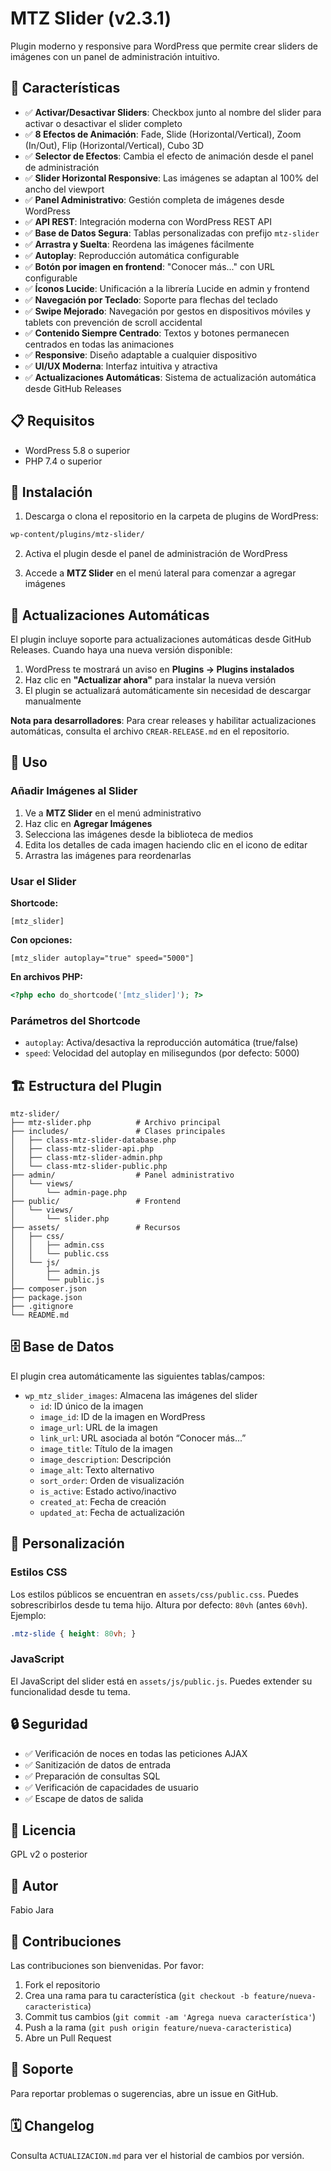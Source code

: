 # MTZ Slider (v2.3.1)

Plugin moderno y responsive para WordPress que permite crear sliders de imágenes con un panel de administración intuitivo.

## 🚀 Características

- ✅ **Activar/Desactivar Sliders**: Checkbox junto al nombre del slider para activar o desactivar el slider completo
- ✅ **8 Efectos de Animación**: Fade, Slide (Horizontal/Vertical), Zoom (In/Out), Flip (Horizontal/Vertical), Cubo 3D
- ✅ **Selector de Efectos**: Cambia el efecto de animación desde el panel de administración
- ✅ **Slider Horizontal Responsive**: Las imágenes se adaptan al 100% del ancho del viewport
- ✅ **Panel Administrativo**: Gestión completa de imágenes desde WordPress
- ✅ **API REST**: Integración moderna con WordPress REST API
- ✅ **Base de Datos Segura**: Tablas personalizadas con prefijo `mtz-slider`
- ✅ **Arrastra y Suelta**: Reordena las imágenes fácilmente
- ✅ **Autoplay**: Reproducción automática configurable
- ✅ **Botón por imagen en frontend**: "Conocer más..." con URL configurable
- ✅ **Íconos Lucide**: Unificación a la librería Lucide en admin y frontend
- ✅ **Navegación por Teclado**: Soporte para flechas del teclado
- ✅ **Swipe Mejorado**: Navegación por gestos en dispositivos móviles y tablets con prevención de scroll accidental
- ✅ **Contenido Siempre Centrado**: Textos y botones permanecen centrados en todas las animaciones
- ✅ **Responsive**: Diseño adaptable a cualquier dispositivo
- ✅ **UI/UX Moderna**: Interfaz intuitiva y atractiva
- ✅ **Actualizaciones Automáticas**: Sistema de actualización automática desde GitHub Releases

## 📋 Requisitos

- WordPress 5.8 o superior
- PHP 7.4 o superior

## 🔧 Instalación

1. Descarga o clona el repositorio en la carpeta de plugins de WordPress:
```bash
wp-content/plugins/mtz-slider/
```

2. Activa el plugin desde el panel de administración de WordPress

3. Accede a **MTZ Slider** en el menú lateral para comenzar a agregar imágenes

## 🔄 Actualizaciones Automáticas

El plugin incluye soporte para actualizaciones automáticas desde GitHub Releases. Cuando haya una nueva versión disponible:

1. WordPress te mostrará un aviso en **Plugins → Plugins instalados**
2. Haz clic en **"Actualizar ahora"** para instalar la nueva versión
3. El plugin se actualizará automáticamente sin necesidad de descargar manualmente

**Nota para desarrolladores**: Para crear releases y habilitar actualizaciones automáticas, consulta el archivo `CREAR-RELEASE.md` en el repositorio.

## 📖 Uso

### Añadir Imágenes al Slider

1. Ve a **MTZ Slider** en el menú administrativo
2. Haz clic en **Agregar Imágenes**
3. Selecciona las imágenes desde la biblioteca de medios
4. Edita los detalles de cada imagen haciendo clic en el icono de editar
5. Arrastra las imágenes para reordenarlas

### Usar el Slider

**Shortcode:**
```
[mtz_slider]
```

**Con opciones:**
```
[mtz_slider autoplay="true" speed="5000"]
```

**En archivos PHP:**
```php
<?php echo do_shortcode('[mtz_slider]'); ?>
```

### Parámetros del Shortcode

- `autoplay`: Activa/desactiva la reproducción automática (true/false)
- `speed`: Velocidad del autoplay en milisegundos (por defecto: 5000)

## 🏗️ Estructura del Plugin

```
mtz-slider/
├── mtz-slider.php          # Archivo principal
├── includes/               # Clases principales
│   ├── class-mtz-slider-database.php
│   ├── class-mtz-slider-api.php
│   ├── class-mtz-slider-admin.php
│   └── class-mtz-slider-public.php
├── admin/                  # Panel administrativo
│   └── views/
│       └── admin-page.php
├── public/                 # Frontend
│   └── views/
│       └── slider.php
├── assets/                 # Recursos
│   ├── css/
│   │   ├── admin.css
│   │   └── public.css
│   └── js/
│       ├── admin.js
│       └── public.js
├── composer.json
├── package.json
├── .gitignore
└── README.md
```

## 🗄️ Base de Datos

El plugin crea automáticamente las siguientes tablas/campos:

- `wp_mtz_slider_images`: Almacena las imágenes del slider
  - `id`: ID único de la imagen
  - `image_id`: ID de la imagen en WordPress
  - `image_url`: URL de la imagen
  - `link_url`: URL asociada al botón “Conocer más...”
  - `image_title`: Título de la imagen
  - `image_description`: Descripción
  - `image_alt`: Texto alternativo
  - `sort_order`: Orden de visualización
  - `is_active`: Estado activo/inactivo
  - `created_at`: Fecha de creación
  - `updated_at`: Fecha de actualización

## 🎨 Personalización

### Estilos CSS

Los estilos públicos se encuentran en `assets/css/public.css`. Puedes sobrescribirlos desde tu tema hijo. Altura por defecto: `80vh` (antes `60vh`). Ejemplo:

```css
.mtz-slide { height: 80vh; }
```

### JavaScript

El JavaScript del slider está en `assets/js/public.js`. Puedes extender su funcionalidad desde tu tema.

## 🔒 Seguridad

- ✅ Verificación de noces en todas las peticiones AJAX
- ✅ Sanitización de datos de entrada
- ✅ Preparación de consultas SQL
- ✅ Verificación de capacidades de usuario
- ✅ Escape de datos de salida

## 📝 Licencia

GPL v2 o posterior

## 👤 Autor

Fabio Jara

## 🙏 Contribuciones

Las contribuciones son bienvenidas. Por favor:

1. Fork el repositorio
2. Crea una rama para tu característica (`git checkout -b feature/nueva-caracteristica`)
3. Commit tus cambios (`git commit -am 'Agrega nueva característica'`)
4. Push a la rama (`git push origin feature/nueva-caracteristica`)
5. Abre un Pull Request

## 📧 Soporte

Para reportar problemas o sugerencias, abre un issue en GitHub.

## 🗓️ Changelog

Consulta `ACTUALIZACION.md` para ver el historial de cambios por versión.

